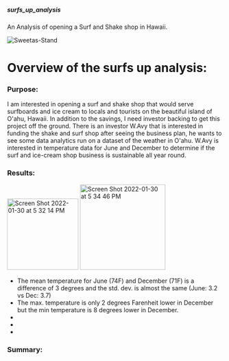 ##### surfs_up_analysis
An Analysis of opening a Surf and Shake shop in Hawaii.

![Sweetas-Stand](https://user-images.githubusercontent.com/93900628/151711780-a11387a5-1c5a-447f-86cf-8bbf976c6bd7.jpeg)

# Overview of the surfs up analysis:


### Purpose: 

I am interested in opening a surf and shake shop that would serve surfboards and ice cream to locals and tourists on the beautiful island of O'ahu, Hawaii. In addition to the savings, I need investor backing to get this project off the ground. There is an investor W.Avy that is interested in funding the shake and surf shop after seeing the business plan, he wants to see some data analytics run on a dataset of the weather in O'ahu. W.Avy is interested in temperature data for June and December to determine if the surf and ice-cream shop business is sustainable all year round.

### Results:

<img width="166" alt="Screen Shot 2022-01-30 at 5 32 14 PM" src="https://user-images.githubusercontent.com/93900628/151723131-4487d165-3737-4623-816a-03a8a108d40b.png">                       <img width="199" alt="Screen Shot 2022-01-30 at 5 34 46 PM" src="https://user-images.githubusercontent.com/93900628/151723138-e00a61c6-5e6c-4197-8928-44ff1001ac3e.png">


- The mean temperature for June (74F) and December (71F) is a difference of 3 degrees and the std. dev. is almost the same (June: 3.2 vs Dec: 3.7) 
- The max. temperature is only 2 degrees Farenheit lower in December but the min temperature is 8 degrees lower in December.
- 
- 
-






###  Summary:
